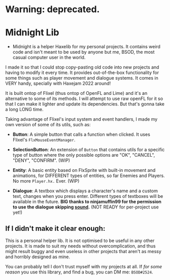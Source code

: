 # Warning: deprecated.

# Midnight Lib

- Midnight is a helper Haxelib for my personal projects. It contains weird code and isn't meant to be used by anyone but me, BSOD, the most casual computer user in the world.

I made it so that I could stop copy-pasting old code into new projects and having to modify it every time. It provides out-of-the-box functionality for some things such as player movement and dialogue systems. It comes in VERY handy, specially with Haxejam 2022 around!


It is built ontop of Flixel (thus ontop of OpenFL and Lime) and it's an alternative to some of its methods. I will attempt to use raw openFL for it so that I can make it lighter and update its dependencies. But that's gonna take a long LONG time.

Taking advantage of Flixel's input system and event handlers, I made my own version of some of its utils, such as:

- **Button**: A simple button that calls a function when clicked. It uses Flixel's `FlxMouseEventManager`.

- **SelectionButton**: An extension of `Button` that contains utils for a specific type of button where the only possible options are "OK", "CANCEL", "DENY", "CONFIRM". (WIP)

- **Entity**: A basic entity based on FlxSprite with built-in movement and animations, for DIFFERENT types of entities, so far Enemies and Players. No more `Player.hx.` Ever. (WIP)

- **Dialogue**: A textbox which displays a character's name and a custom text, changes when you press enter. Different types of textboxes will be available in the future. **BIG thanks to ninjamuffin99 for the permission to use the dialogue skipping [sound](https://github.com/ninjamuffin99/Funkin/blob/master/assets/shared/sounds/clickText.mp3).** (NOT READY for per-project use yet!)

## If I didn't make it clear enough:

This is a personal helper lib. It is not optimised to be useful in any other projects. It is made to suit my needs without overcomplication, and thus might result buggy and even useless in other projects that aren't as messy and horribly designed as mine.

You can probably tell I don't trust myself with my projects at all. If _for some reason_ you use this library, and find a bug, you can DM me: `BSOD#2524`.
